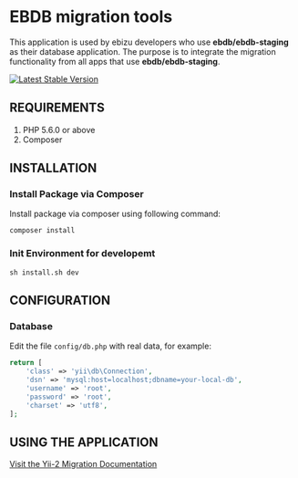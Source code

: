 EBDB migration tools
============================

This application is used by ebizu developers who use **ebdb/ebdb-staging** as their database application. The purpose is to integrate the migration functionality from all apps that use **ebdb/ebdb-staging**.


[![Latest Stable Version](https://poser.pugx.org/yiisoft/yii2-app-basic/v/stable.png)](https://packagist.org/packages/yiisoft/yii2-app-basic)

REQUIREMENTS
------------

1. PHP 5.6.0 or above
2. Composer

INSTALLATION
------------
### Install Package via Composer
Install package via composer using following command:
```
composer install
```

### Init Environment for developemt
```
sh install.sh dev
```


CONFIGURATION
-------------
### Database

Edit the file `config/db.php` with real data, for example:

```php
return [
    'class' => 'yii\db\Connection',
    'dsn' => 'mysql:host=localhost;dbname=your-local-db',
    'username' => 'root',
    'password' => 'root',
    'charset' => 'utf8',
];
```
USING THE APPLICATION
---------------------

[Visit the Yii-2 Migration Documentation](http://www.yiiframework.com/doc-2.0/guide-db-migrations.html)
